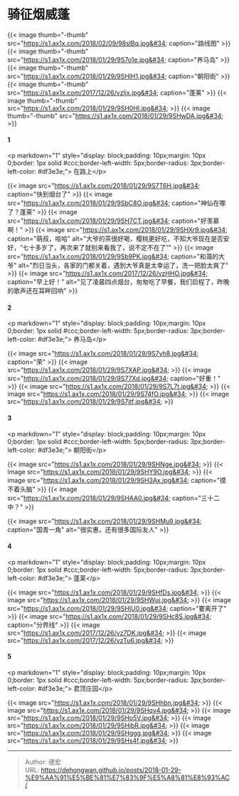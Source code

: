 # 骑征烟威蓬






  {{&lt; image thumb=&#34;-thumb&#34; src=&#34;https://s1.ax1x.com/2018/02/09/98slBq.jpg&#34;  caption=&#34;路线图&#34; &gt;}}
  {{&lt; image thumb=&#34;-thumb&#34; src=&#34;https://s1.ax1x.com/2018/01/29/9S7o1e.jpg&#34; caption=&#34;养马岛&#34; &gt;}}
  {{&lt; image thumb=&#34;-thumb&#34; src=&#34;https://s1.ax1x.com/2018/01/29/9SHlH1.jpg&#34; caption=&#34;朝阳街&#34; &gt;}}
  {{&lt; image thumb=&#34;-thumb&#34; src=&#34;https://s1.ax1x.com/2017/12/26/vzIjx.jpg&#34; caption=&#34;蓬莱&#34; &gt;}}
  {{&lt; image thumb=&#34;-thumb&#34; src=&#34;https://s1.ax1x.com/2018/01/29/9SH0HI.jpg&#34; &gt;}}
  {{&lt; image thumb=&#34;-thumb&#34; src=&#34;https://s1.ax1x.com/2018/01/29/9SHwDA.jpg&#34; &gt;}}




#### 1
 &lt;p markdown=&#34;1&#34; style=&#34;display: block;padding: 10px;margin: 10px 0;border: 1px solid #ccc;border-left-width: 5px;border-radius: 3px;border-left-color: #df3e3e;&#34;&gt; 在路上&lt;/p&gt;

 



  {{&lt; image src=&#34;https://s1.ax1x.com/2018/01/29/9S7T6H.jpg&#34; caption=&#34;快到烟台了&#34; &gt;}}
  {{&lt; image src=&#34;https://s1.ax1x.com/2018/01/29/9SbC8O.jpg&#34; caption=&#34;神仙在哪了？蓬莱&#34; &gt;}}
  {{&lt; image src=&#34;https://s1.ax1x.com/2018/01/29/9SH7CT.jpg&#34; caption=&#34;好羡慕啊！&#34; &gt;}}
  {{&lt; image src=&#34;https://s1.ax1x.com/2018/01/29/9SHXr9.jpg&#34; caption=&#34;萌叔，哈哈&#34; alt=&#34;大爷的茶很好喝，樱桃更好吃，不知大爷现在是否安好，“七十多岁了，再次来了就别来看我了，说不定不在了”&#34; &gt;}}
  {{&lt; image src=&#34;https://s1.ax1x.com/2018/01/29/9Sb9PK.jpg&#34; caption=&#34;和蔼的大爷&#34; alt=&#34;烈日当头，各家的门都关着，遇到大爷真是太幸运了，洗一把脸太爽了&#34; &gt;}}
  {{&lt; image src=&#34;https://s1.ax1x.com/2017/12/26/vzHHO.jpg&#34; caption=&#34;早上好！&#34; alt=&#34;见了凌晨四点烟台，匆匆吃了早餐，我们启程了，昨晚的歌声还在耳畔回响&#34; &gt;}}
  

#### 2
&lt;p markdown=&#34;1&#34; style=&#34;display: block;padding: 10px;margin: 10px 0;border: 1px solid #ccc;border-left-width: 5px;border-radius: 3px;border-left-color: #df3e3e;&#34;&gt; 养马岛&lt;/p&gt;




  {{&lt; image src=&#34;https://s1.ax1x.com/2018/01/29/9S7vh8.jpg&#34; caption=&#34;荣&#34; &gt;}}
  {{&lt; image src=&#34;https://s1.ax1x.com/2018/01/29/9S7XAP.jpg&#34; &gt;}}
  {{&lt; image src=&#34;https://s1.ax1x.com/2018/01/29/9S77Xd.jpg&#34; caption=&#34;好重！&#34; &gt;}}
  {{&lt; image src=&#34;https://s1.ax1x.com/2018/01/29/9S7L7t.jpg&#34; &gt;}}
  {{&lt; image src=&#34;https://s1.ax1x.com/2018/01/29/9S74fO.jpg&#34; &gt;}}
  {{&lt; image src=&#34;https://s1.ax1x.com/2018/01/29/9S7jtf.jpg&#34; &gt;}}
  
#### 3
 &lt;p markdown=&#34;1&#34; style=&#34;display: block;padding: 10px;margin: 10px 0;border: 1px solid #ccc;border-left-width: 5px;border-radius: 3px;border-left-color: #df3e3e;&#34;&gt; 朝阳街&lt;/p&gt;





  {{&lt; image src=&#34;https://s1.ax1x.com/2018/01/29/9SHNge.jpg&#34; &gt;}}
  {{&lt; image src=&#34;https://s1.ax1x.com/2018/01/29/9SHY9O.jpg&#34; &gt;}}
  {{&lt; image src=&#34;https://s1.ax1x.com/2018/01/29/9SH3Ax.jpg&#34; caption=&#34;摸不着头脑&#34; &gt;}}
  {{&lt; image src=&#34;https://s1.ax1x.com/2018/01/29/9SHAA0.jpg&#34; caption=&#34;三十二中？&#34; &gt;}}

  {{&lt; image src=&#34;https://s1.ax1x.com/2018/01/29/9SHMu9.jpg&#34; caption=&#34;国青一角&#34; alt=&#34;很实惠，还有很多国际友人&#34; &gt;}}
  

#### 4
&lt;p markdown=&#34;1&#34; style=&#34;display: block;padding: 10px;margin: 10px 0;border: 1px solid #ccc;border-left-width: 5px;border-radius: 3px;border-left-color: #df3e3e;&#34;&gt; 蓬莱&lt;/p&gt;





  {{&lt; image src=&#34;https://s1.ax1x.com/2018/01/29/9SHfDs.jpg&#34; &gt;}}
  {{&lt; image src=&#34;https://s1.ax1x.com/2018/01/29/9SHWuj.jpg&#34; &gt;}}
  {{&lt; image src=&#34;https://s1.ax1x.com/2018/01/29/9SHIU0.jpg&#34; caption=&#34;要离开了&#34; &gt;}}
  {{&lt; image src=&#34;https://s1.ax1x.com/2018/01/29/9SHc8S.jpg&#34; caption=&#34;分界线&#34; &gt;}}
  {{&lt; image src=&#34;https://s1.ax1x.com/2017/12/26/vz7DK.jpg&#34; &gt;}}
  {{&lt; image src=&#34;https://s1.ax1x.com/2017/12/26/vzTu6.jpg&#34; &gt;}}
  

#### 5
&lt;p markdown=&#34;1&#34; style=&#34;display: block;padding: 10px;margin: 10px 0;border: 1px solid #ccc;border-left-width: 5px;border-radius: 3px;border-left-color: #df3e3e;&#34;&gt; 君顶庄园&lt;/p&gt;





  {{&lt; image src=&#34;https://s1.ax1x.com/2018/01/29/9SHhbn.jpg&#34; &gt;}}
  {{&lt; image src=&#34;https://s1.ax1x.com/2018/01/29/9SHqv4.jpg&#34; &gt;}}
  {{&lt; image src=&#34;https://s1.ax1x.com/2018/01/29/9SHo5V.jpg&#34; &gt;}}
  {{&lt; image src=&#34;https://s1.ax1x.com/2018/01/29/9SHjbR.jpg&#34; &gt;}}
  {{&lt; image src=&#34;https://s1.ax1x.com/2018/01/29/9SHggg.jpg&#34; &gt;}}
  {{&lt; image src=&#34;https://s1.ax1x.com/2018/01/29/9SHs4f.jpg&#34; &gt;}}



---

> Author: 德宏  
> URL: https://dehongwan.github.io/posts/2018-01-29-%E9%AA%91%E5%BE%81%E7%83%9F%E5%A8%81%E8%93%AC/  

